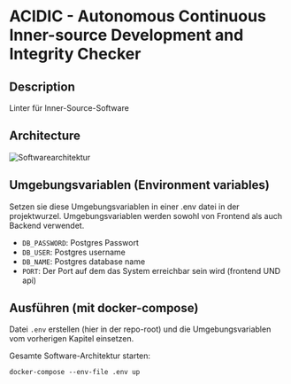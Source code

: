 # ACIDIC - Autonomous Continuous Inner-source Development and Integrity Checker

## Description
Linter für Inner-Source-Software

## Architecture
![Softwarearchitektur](https://media.discordapp.net/attachments/831864358018482219/834390880504905758/ecosystem.png)

## Umgebungsvariablen (Environment variables)
Setzen sie diese Umgebungsvariablen in einer .env datei in der projektwurzel.
Umgebungsvariablen werden sowohl von Frontend als auch Backend verwendet.

- `DB_PASSWORD`: Postgres Passwort
- `DB_USER`: Postgres username
- `DB_NAME`: Postgres database name
- `PORT`: Der Port auf dem das System erreichbar sein wird (frontend UND api)
 

## Ausführen (mit docker-compose)
Datei `.env` erstellen (hier in der repo-root) und die Umgebungsvariablen vom vorherigen Kapitel einsetzen.

Gesamte Software-Architektur starten:
```shell
docker-compose --env-file .env up
```
